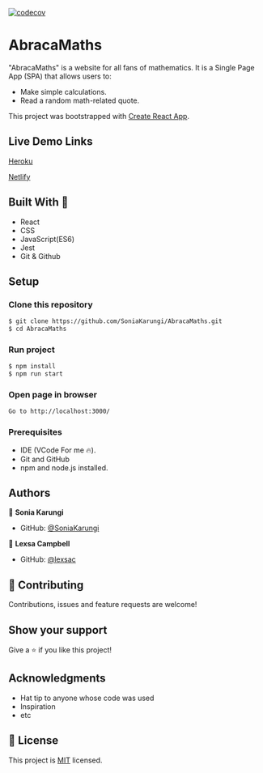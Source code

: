 [![codecov](https://codecov.io/gh/SoniaKarungi/AbracaMaths/branch/develop/graph/badge.svg?token=3OIB6JY8KF)](https://codecov.io/gh/SoniaKarungi/AbracaMaths)

# AbracaMaths

"AbracaMaths" is a website for all fans of mathematics. It is a Single Page App (SPA) that allows users to:

- Make simple calculations.
- Read a random math-related quote.

This project was bootstrapped with [Create React App](https://github.com/facebook/create-react-app).

## Live Demo Links

[Heroku](https://abracamaths.herokuapp.com/)

[Netlify](https://abracamaths.netlify.app/)

## Built With 🔨

- React
- CSS
- JavaScript(ES6)
- Jest
- Git & Github

## Setup

### Clone this repository

```bash
$ git clone https://github.com/SoniaKarungi/AbracaMaths.git
$ cd AbracaMaths
```

### Run project

```bash
$ npm install
$ npm run start
```

### Open page in browser
```bash
Go to http://localhost:3000/
```
### Prerequisites

- IDE (VCode For me 🔥).
- Git and GitHub
- npm and node.js installed.

## Authors

👤 **Sonia Karungi**

- GitHub: [@SoniaKarungi](https://github.com/SoniaKarungi)

👤 **Lexsa Campbell**

- GitHub: [@lexsac](https://github.com/lexsac)

## 🤝 Contributing

Contributions, issues and feature requests are welcome!

## Show your support

Give a ⭐️ if you like this project!

## Acknowledgments

- Hat tip to anyone whose code was used
- Inspiration
- etc

## 📝 License

This project is [MIT](./MIT.md) licensed.

